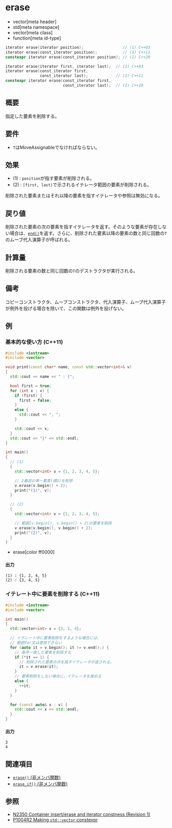 # erase
* vector[meta header]
* std[meta namespace]
* vector[meta class]
* function[meta id-type]

```cpp
iterator erase(iterator position);                 // (1) C++03
iterator erase(const_iterator position);           // (1) C++11
constexpr iterator erase(const_iterator position); // (1) C++20

iterator erase(iterator first, iterator last);  // (2) C++03
iterator erase(const_iterator first,
               const_iterator last);            // (2) C++11
constexpr iterator erase(const_iterator first,
                         const_iterator last);  // (2) C++20
```

## 概要
指定した要素を削除する。


## 要件
- `T`はMoveAssignableでなければならない。


## 効果
- (1) : `position`が指す要素が削除される。
- (2) : `[first, last)`で示されるイテレータ範囲の要素が削除される。

削除された要素またはそれ以降の要素を指すイテレータや参照は無効になる。


## 戻り値
削除された要素の次の要素を指すイテレータを返す。そのような要素が存在しない場合は、[`end()`](end.md)を返す。さらに、削除された要素以降の要素の数と同じ回数の`T`のムーブ代入演算子が呼ばれる。


## 計算量
削除される要素の数と同じ回数の`T`のデストラクタが実行される。


## 備考
コピーコンストラクタ、ムーブコンストラクタ、代入演算子、ムーブ代入演算子が例外を投げる場合を除いて、この関数は例外を投げない。

## 例
### 基本的な使い方 (C++11)
```cpp example
#include <iostream>
#include <vector>

void print(const char* name, const std::vector<int>& v)
{
  std::cout << name << " : {";

  bool first = true;
  for (int x : v) {
    if (first) {
      first = false;
    }
    else {
      std::cout << ", ";
    }

    std::cout << x;
  }
  std::cout << "}" << std::endl;
}

int main()
{
  // (1)
  {
    std::vector<int> v = {1, 2, 3, 4, 5};

    // 2番目の単一要素(値3)を削除
    v.erase(v.begin() + 2);
    print("(1)", v);
  }

  // (2)
  {
    std::vector<int> v = {1, 2, 3, 4, 5};

    // 範囲[v.begin(), v.begin() + 2)の要素を削除
    v.erase(v.begin(), v.begin() + 2);
    print("(2)", v);
  }
}
```
* erase[color ff0000]

#### 出力
```
(1) : {1, 2, 4, 5}
(2) : {3, 4, 5}
```


### イテレート中に要素を削除する (C++11)
```cpp example
#include <iostream>
#include <vector>

int main()
{
  std::vector<int> v = {3, 1, 4};

  // イテレート中に要素削除をするような場合には、
  // 範囲for文は使用できない
  for (auto it = v.begin(); it != v.end();) {
    // 条件一致した要素を削除する
    if (*it == 1) {
      // 削除された要素の次を指すイテレータが返される。
      it = v.erase(it);
    }
    // 要素削除をしない場合に、イテレータを進める
    else {
      ++it;
    }
  }

  for (const auto& x : v) {
    std::cout << x << std::endl;
  }
}
```

#### 出力
```
3
4
```


## 関連項目
- [`erase()` (非メンバ関数)](erase_free.md)
- [`erase_if()` (非メンバ関数)](erase_if_free.md)


## 参照
- [N2350 Container insert/erase and iterator constness (Revision 1)](http://www.open-std.org/jtc1/sc22/wg21/docs/papers/2007/n2350.pdf)
- [P1004R2 Making `std::vector` constexpr](https://www.open-std.org/jtc1/sc22/wg21/docs/papers/2019/p1004r2.pdf)
